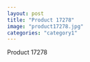```yaml
---
layout: post
title: "Product 17278"
image: "product17278.jpg"
categories: "category1"
---
```

Product 17278
